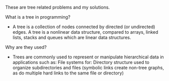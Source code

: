 These are tree related problems and my solutions.

What is a tree in programming?
 - A tree is a collection of nodes connected by directed (or undirected) edges. A tree is a nonlinear data structure, compared to arrays, linked lists, stacks and queues which are linear data structures.

 Why are they used?
 - Trees are commonly used to represent or manipulate hierarchical data in applications such as: File systems for: Directory structure used to organize subdirectories and files (symbolic links create non-tree graphs, as do multiple hard links to the same file or directory)

 